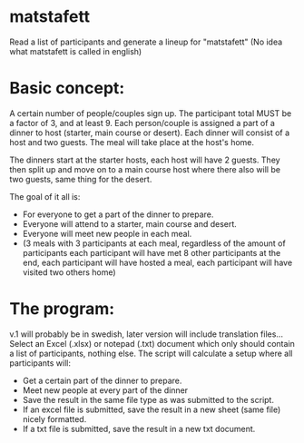 # matstafett
Read a list of participants and generate a lineup for "matstafett"
(No idea what matstafett is called in english)

# Basic concept:
A certain number of people/couples sign up. The participant total MUST be a factor of 3, and at least 9.
Each person/couple is assigned a part of a dinner to host (starter, main course or desert).
Each dinner will consist of a host and two guests. The meal will take place at the host's home.

The dinners start at the starter hosts, each host will have 2 guests. 
They then split up and move on to a main course host where there also will be two guests, same thing for the desert. 

The goal of it all is:
* For everyone to get a part of the dinner to prepare.
* Everyone will attend to a starter, main course and desert.
* Everyone will meet new people in each meal. 
* (3 meals with 3 participants at each meal, regardless of the amount of participants each participant will have met 8 other participants at the end, each participant will have hosted a meal, each participant will have visited two others home)

# The program:
v.1 will probably be in swedish, later version will include translation files... 
Select an Excel (.xlsx) or notepad (.txt) document which only should contain a list of participants, nothing else.
The script will calculate a setup where all participants will:
* Get a certain part of the dinner to prepare.
* Meet new people at every part of the dinner
* Save the result in the same file type as was submitted to the script.
* If an excel file is submitted, save the result in a new sheet (same file) nicely formatted.
* If a txt file is submitted, save the result in a new txt document.
